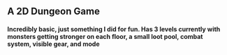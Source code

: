 ## A 2D Dungeon Game
#### Incredibly basic, just something I did for fun. Has 3 levels currently with monsters getting stronger on each floor, a small loot pool, combat system, visible gear, and mode 
